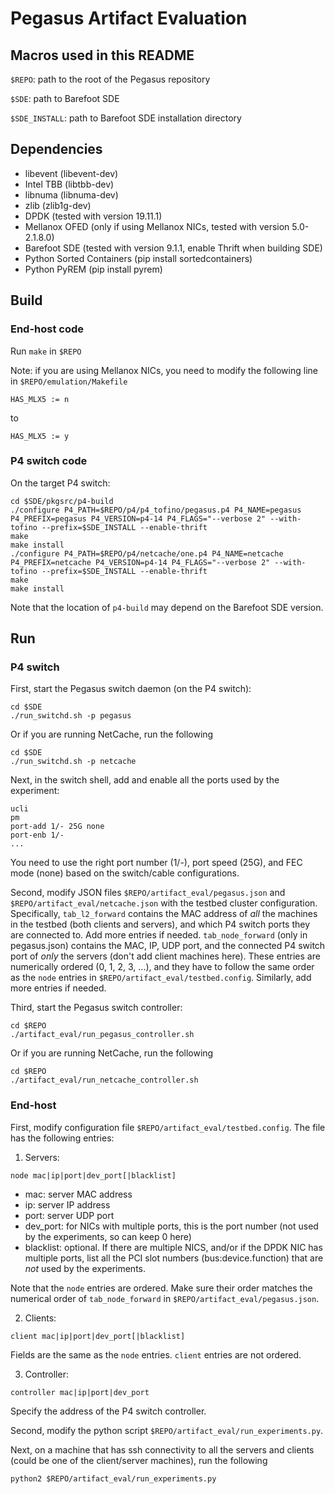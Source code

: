 # Pegasus Artifact Evaluation

## Macros used in this README

`$REPO`: path to the root of the Pegasus repository

`$SDE`: path to Barefoot SDE

`$SDE_INSTALL`: path to Barefoot SDE installation directory

## Dependencies

* libevent (libevent-dev)
* Intel TBB (libtbb-dev)
* libnuma (libnuma-dev)
* zlib (zlib1g-dev)
* DPDK (tested with version 19.11.1)
* Mellanox OFED (only if using Mellanox NICs, tested with version 5.0-2.1.8.0)
* Barefoot SDE (tested with version 9.1.1, enable Thrift when building SDE)
* Python Sorted Containers (pip install sortedcontainers)
* Python PyREM (pip install pyrem)

## Build

### End-host code

Run `make` in `$REPO`

Note: if you are using Mellanox NICs, you need to modify the following line in `$REPO/emulation/Makefile`
```
HAS_MLX5 := n
```
to
```
HAS_MLX5 := y
```

### P4 switch code

On the target P4 switch:

```
cd $SDE/pkgsrc/p4-build
./configure P4_PATH=$REPO/p4/p4_tofino/pegasus.p4 P4_NAME=pegasus P4_PREFIX=pegasus P4_VERSION=p4-14 P4_FLAGS="--verbose 2" --with-tofino --prefix=$SDE_INSTALL --enable-thrift
make
make install
./configure P4_PATH=$REPO/p4/netcache/one.p4 P4_NAME=netcache P4_PREFIX=netcache P4_VERSION=p4-14 P4_FLAGS="--verbose 2" --with-tofino --prefix=$SDE_INSTALL --enable-thrift
make
make install
```
Note that the location of `p4-build` may depend on the Barefoot SDE version.

## Run

### P4 switch

First, start the Pegasus switch daemon (on the P4 switch):
```
cd $SDE
./run_switchd.sh -p pegasus
```
Or if you are running NetCache, run the following
```
cd $SDE
./run_switchd.sh -p netcache
```
Next, in the switch shell, add and enable all the ports used by the experiment:
```
ucli
pm
port-add 1/- 25G none
port-enb 1/-
...
```
You need to use the right port number (1/-), port speed (25G), and FEC mode (none) based on the switch/cable configurations.

Second, modify JSON files `$REPO/artifact_eval/pegasus.json` and `$REPO/artifact_eval/netcache.json` with the testbed cluster configuration. Specifically, `tab_l2_forward` contains the MAC address of *all* the machines in the testbed (both clients and servers), and which P4 switch ports they are connected to. Add more entries if needed. `tab_node_forward` (only in pegasus.json) contains the MAC, IP, UDP port, and the connected P4 switch port of *only* the servers (don't add client machines here). These entries are numerically ordered (0, 1, 2, 3, ...), and they have to follow the same order as the `node` entries in `$REPO/artifact_eval/testbed.config`. Similarly, add more entries if needed.

Third, start the Pegasus switch controller:
```
cd $REPO
./artifact_eval/run_pegasus_controller.sh
```
Or if you are running NetCache, run the following
```
cd $REPO
./artifact_eval/run_netcache_controller.sh
```

### End-host

First, modify configuration file `$REPO/artifact_eval/testbed.config`. The file has the following entries:
1. Servers:
```
node mac|ip|port|dev_port[|blacklist]
```
* mac: server MAC address
* ip: server IP address
* port: server UDP port
* dev_port: for NICs with multiple ports, this is the port number (not used by the experiments, so can keep 0 here)
* blacklist: optional. If there are multiple NICS, and/or if the DPDK NIC has multiple ports, list all the PCI slot numbers (bus:device.function) that are *not* used by the experiments.

Note that the `node` entries are ordered. Make sure their order matches the numerical order of `tab_node_forward` in `$REPO/artifact_eval/pegasus.json`.

2. Clients:
```
client mac|ip|port|dev_port[|blacklist]
```
Fields are the same as the `node` entries. `client` entries are not ordered.

3. Controller:
```
controller mac|ip|port|dev_port
```
Specify the address of the P4 switch controller.

Second, modify the python script `$REPO/artifact_eval/run_experiments.py`.

Next, on a machine that has ssh connectivity to all the servers and clients (could be one of the client/server machines), run the following
```
python2 $REPO/artifact_eval/run_experiments.py
```
